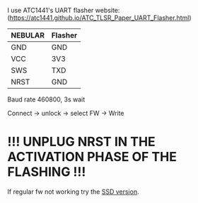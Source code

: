 I use ATC1441's UART flasher website:
(https://atc1441.github.io/ATC_TLSR_Paper_UART_Flasher.html)

|NEBULAR |Flasher|
|-----------|-----------------|
|    GND    |    GND          |
|    VCC    |    3V3          |
|    SWS    |    TXD          |
|    NRST   |    GND          |

Baud rate 460800, 3s wait

Connect -> unlock -> select FW -> Write

# !!! UNPLUG NRST IN THE ACTIVATION PHASE OF THE FLASHING !!!

If regular fw not working try the [SSD version](https://github.com/dontrajik/Nebular/blob/main/IF_ALPHA_OR_INVERSE_NOT_GOOD_TLSR_HS_BWY_35_SSD.bin).
